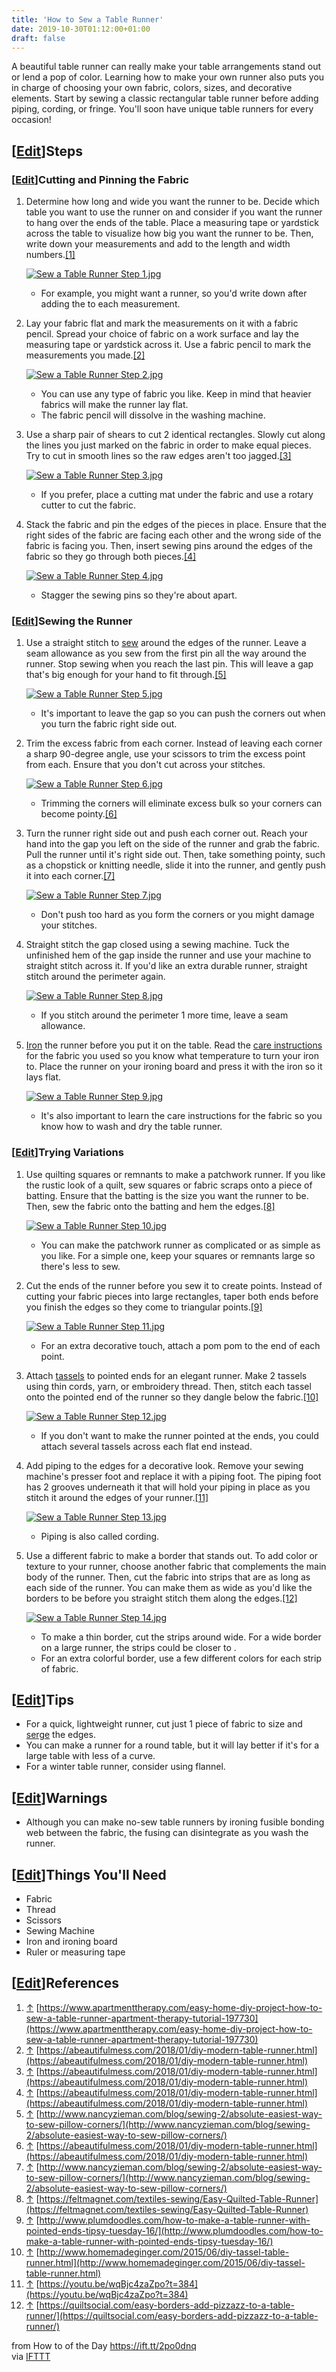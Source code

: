 ```yaml
---
title: 'How to Sew a Table Runner'
date: 2019-10-30T01:12:00+01:00
draft: false
---
```


A beautiful table runner can really make your table arrangements stand out or lend a pop of color. Learning how to make your own runner also puts you in charge of choosing your own fabric, colors, sizes, and decorative elements. Start by sewing a classic rectangular table runner before adding piping, cording, or fringe. You'll soon have unique table runners for every occasion!

\[[Edit](https://www.wikihow.com/index.php?title=Sew-a-Table-Runner&action=edit&section=1 "Edit section: Steps")\]Steps
-----------------------------------------------------------------------------------------------------------------------

### \[[Edit](https://www.wikihow.com/index.php?title=Sew-a-Table-Runner&action=edit&section=2 "Edit section: Cutting and Pinning the Fabric")\]Cutting and Pinning the Fabric

1.  Determine how long and wide you want the runner to be. Decide which table you want to use the runner on and consider if you want the runner to hang over the ends of the table. Place a measuring tape or yardstick across the table to visualize how big you want the runner to be. Then, write down your measurements and add to the length and width numbers.[\[1\]](#_note-1)
    
    [![Sew a Table Runner Step 1.jpg](https://www.wikihow.com/images/thumb/6/6e/Sew-a-Table-Runner-Step-1.jpg/aid11272836-v4-728px-Sew-a-Table-Runner-Step-1.jpg)](https://www.wikihow.com/Image:Sew-a-Table-Runner-Step-1.jpg)
    
    *   For example, you might want a runner, so you'd write down after adding the to each measurement.
2.  Lay your fabric flat and mark the measurements on it with a fabric pencil. Spread your choice of fabric on a work surface and lay the measuring tape or yardstick across it. Use a fabric pencil to mark the measurements you made.[\[2\]](#_note-2)
    
    [![Sew a Table Runner Step 2.jpg](https://www.wikihow.com/images/thumb/e/e4/Sew-a-Table-Runner-Step-2.jpg/aid11272836-v4-728px-Sew-a-Table-Runner-Step-2.jpg)](https://www.wikihow.com/Image:Sew-a-Table-Runner-Step-2.jpg)
    
    *   You can use any type of fabric you like. Keep in mind that heavier fabrics will make the runner lay flat.
    *   The fabric pencil will dissolve in the washing machine.
3.  Use a sharp pair of shears to cut 2 identical rectangles. Slowly cut along the lines you just marked on the fabric in order to make equal pieces. Try to cut in smooth lines so the raw edges aren't too jagged.[\[3\]](#_note-3)
    
    [![Sew a Table Runner Step 3.jpg](https://www.wikihow.com/images/thumb/d/d5/Sew-a-Table-Runner-Step-3.jpg/aid11272836-v4-728px-Sew-a-Table-Runner-Step-3.jpg)](https://www.wikihow.com/Image:Sew-a-Table-Runner-Step-3.jpg)
    
    *   If you prefer, place a cutting mat under the fabric and use a rotary cutter to cut the fabric.
4.  Stack the fabric and pin the edges of the pieces in place. Ensure that the right sides of the fabric are facing each other and the wrong side of the fabric is facing you. Then, insert sewing pins around the edges of the fabric so they go through both pieces.[\[4\]](#_note-4)
    
    [![Sew a Table Runner Step 4.jpg](https://www.wikihow.com/images/thumb/a/ae/Sew-a-Table-Runner-Step-4.jpg/aid11272836-v4-728px-Sew-a-Table-Runner-Step-4.jpg)](https://www.wikihow.com/Image:Sew-a-Table-Runner-Step-4.jpg)
    
    *   Stagger the sewing pins so they're about apart.

### \[[Edit](https://www.wikihow.com/index.php?title=Sew-a-Table-Runner&action=edit&section=3 "Edit section: Sewing the Runner")\]Sewing the Runner

1.  Use a straight stitch to [sew](https://www.wikihow.com/Use-a-Sewing-Machine "Use a Sewing Machine") around the edges of the runner. Leave a seam allowance as you sew from the first pin all the way around the runner. Stop sewing when you reach the last pin. This will leave a gap that's big enough for your hand to fit through.[\[5\]](#_note-5)
    
    [![Sew a Table Runner Step 5.jpg](https://www.wikihow.com/images/thumb/9/9d/Sew-a-Table-Runner-Step-5.jpg/aid11272836-v4-728px-Sew-a-Table-Runner-Step-5.jpg)](https://www.wikihow.com/Image:Sew-a-Table-Runner-Step-5.jpg)
    
    *   It's important to leave the gap so you can push the corners out when you turn the fabric right side out.
2.  Trim the excess fabric from each corner. Instead of leaving each corner a sharp 90-degree angle, use your scissors to trim the excess point from each. Ensure that you don't cut across your stitches.
    
    [![Sew a Table Runner Step 6.jpg](https://www.wikihow.com/images/thumb/b/b5/Sew-a-Table-Runner-Step-6.jpg/aid11272836-v4-728px-Sew-a-Table-Runner-Step-6.jpg)](https://www.wikihow.com/Image:Sew-a-Table-Runner-Step-6.jpg)
    
    *   Trimming the corners will eliminate excess bulk so your corners can become pointy.[\[6\]](#_note-6)
3.  Turn the runner right side out and push each corner out. Reach your hand into the gap you left on the side of the runner and grab the fabric. Pull the runner until it's right side out. Then, take something pointy, such as a chopstick or knitting needle, slide it into the runner, and gently push it into each corner.[\[7\]](#_note-7)
    
    [![Sew a Table Runner Step 7.jpg](https://www.wikihow.com/images/thumb/f/fd/Sew-a-Table-Runner-Step-7.jpg/aid11272836-v4-728px-Sew-a-Table-Runner-Step-7.jpg)](https://www.wikihow.com/Image:Sew-a-Table-Runner-Step-7.jpg)
    
    *   Don't push too hard as you form the corners or you might damage your stitches.
4.  Straight stitch the gap closed using a sewing machine. Tuck the unfinished hem of the gap inside the runner and use your machine to straight stitch across it. If you'd like an extra durable runner, straight stitch around the perimeter again.
    
    [![Sew a Table Runner Step 8.jpg](https://www.wikihow.com/images/thumb/e/e8/Sew-a-Table-Runner-Step-8.jpg/aid11272836-v4-728px-Sew-a-Table-Runner-Step-8.jpg)](https://www.wikihow.com/Image:Sew-a-Table-Runner-Step-8.jpg)
    
    *   If you stitch around the perimeter 1 more time, leave a seam allowance.
5.  [Iron](https://www.wikihow.com/Use-an-Iron "Use an Iron") the runner before you put it on the table. Read the [care instructions](https://www.wikihow.com/Read-Clothing-Care-Labels "Read Clothing Care Labels") for the fabric you used so you know what temperature to turn your iron to. Place the runner on your ironing board and press it with the iron so it lays flat.
    
    [![Sew a Table Runner Step 9.jpg](https://www.wikihow.com/images/thumb/8/87/Sew-a-Table-Runner-Step-9.jpg/aid11272836-v4-728px-Sew-a-Table-Runner-Step-9.jpg)](https://www.wikihow.com/Image:Sew-a-Table-Runner-Step-9.jpg)
    
    *   It's also important to learn the care instructions for the fabric so you know how to wash and dry the table runner.

### \[[Edit](https://www.wikihow.com/index.php?title=Sew-a-Table-Runner&action=edit&section=4 "Edit section: Trying Variations")\]Trying Variations

1.  Use quilting squares or remnants to make a patchwork runner. If you like the rustic look of a quilt, sew squares or fabric scraps onto a piece of batting. Ensure that the batting is the size you want the runner to be. Then, sew the fabric onto the batting and hem the edges.[\[8\]](#_note-8)
    
    [![Sew a Table Runner Step 10.jpg](https://www.wikihow.com/images/thumb/0/03/Sew-a-Table-Runner-Step-10.jpg/aid11272836-v4-728px-Sew-a-Table-Runner-Step-10.jpg)](https://www.wikihow.com/Image:Sew-a-Table-Runner-Step-10.jpg)
    
    *   You can make the patchwork runner as complicated or as simple as you like. For a simple one, keep your squares or remnants large so there's less to sew.
2.  Cut the ends of the runner before you sew it to create points. Instead of cutting your fabric pieces into large rectangles, taper both ends before you finish the edges so they come to triangular points.[\[9\]](#_note-9)
    
    [![Sew a Table Runner Step 11.jpg](https://www.wikihow.com/images/thumb/1/1a/Sew-a-Table-Runner-Step-11.jpg/aid11272836-v4-728px-Sew-a-Table-Runner-Step-11.jpg)](https://www.wikihow.com/Image:Sew-a-Table-Runner-Step-11.jpg)
    
    *   For an extra decorative touch, attach a pom pom to the end of each point.
3.  Attach [tassels](https://www.wikihow.com/Make-Tassels "Make Tassels") to pointed ends for an elegant runner. Make 2 tassels using thin cords, yarn, or embroidery thread. Then, stitch each tassel onto the pointed end of the runner so they dangle below the fabric.[\[10\]](#_note-10)
    
    [![Sew a Table Runner Step 12.jpg](https://www.wikihow.com/images/thumb/8/88/Sew-a-Table-Runner-Step-12.jpg/aid11272836-v4-728px-Sew-a-Table-Runner-Step-12.jpg)](https://www.wikihow.com/Image:Sew-a-Table-Runner-Step-12.jpg)
    
    *   If you don't want to make the runner pointed at the ends, you could attach several tassels across each flat end instead.
4.  Add piping to the edges for a decorative look. Remove your sewing machine's presser foot and replace it with a piping foot. The piping foot has 2 grooves underneath it that will hold your piping in place as you stitch it around the edges of your runner.[\[11\]](#_note-11)
    
    [![Sew a Table Runner Step 13.jpg](https://www.wikihow.com/images/thumb/0/0b/Sew-a-Table-Runner-Step-13.jpg/aid11272836-v4-728px-Sew-a-Table-Runner-Step-13.jpg)](https://www.wikihow.com/Image:Sew-a-Table-Runner-Step-13.jpg)
    
    *   Piping is also called cording.
5.  Use a different fabric to make a border that stands out. To add color or texture to your runner, choose another fabric that complements the main body of the runner. Then, cut the fabric into strips that are as long as each side of the runner. You can make them as wide as you'd like the borders to be before you straight stitch them along the edges.[\[12\]](#_note-12)
    
    [![Sew a Table Runner Step 14.jpg](https://www.wikihow.com/images/thumb/7/72/Sew-a-Table-Runner-Step-14.jpg/aid11272836-v4-728px-Sew-a-Table-Runner-Step-14.jpg)](https://www.wikihow.com/Image:Sew-a-Table-Runner-Step-14.jpg)
    
    *   To make a thin border, cut the strips around wide. For a wide border on a large runner, the strips could be closer to .
    *   For an extra colorful border, use a few different colors for each strip of fabric.

\[[Edit](https://www.wikihow.com/index.php?title=Sew-a-Table-Runner&action=edit&section=5 "Edit section: Tips")\]Tips
---------------------------------------------------------------------------------------------------------------------

*   For a quick, lightweight runner, cut just 1 piece of fabric to size and [serge](https://www.wikihow.com/Serge-Around-Corners "Serge Around Corners") the edges.
*   You can make a runner for a round table, but it will lay better if it's for a large table with less of a curve.
*   For a winter table runner, consider using flannel.

\[[Edit](https://www.wikihow.com/index.php?title=Sew-a-Table-Runner&action=edit&section=6 "Edit section: Warnings")\]Warnings
-----------------------------------------------------------------------------------------------------------------------------

*   Although you can make no-sew table runners by ironing fusible bonding web between the fabric, the fusing can disintegrate as you wash the runner.

\[[Edit](https://www.wikihow.com/index.php?title=Sew-a-Table-Runner&action=edit&section=7 "Edit section: Things You'll Need")\]Things You'll Need
-------------------------------------------------------------------------------------------------------------------------------------------------

*   Fabric
*   Thread
*   Scissors
*   Sewing Machine
*   Iron and ironing board
*   Ruler or measuring tape

\[[Edit](https://www.wikihow.com/index.php?title=Sew-a-Table-Runner&action=edit&section=8 "Edit section: References")\]References
---------------------------------------------------------------------------------------------------------------------------------

1.  [↑](#_ref-1) [https://www.apartmenttherapy.com/easy-home-diy-project-how-to-sew-a-table-runner-apartment-therapy-tutorial-197730](https://www.apartmenttherapy.com/easy-home-diy-project-how-to-sew-a-table-runner-apartment-therapy-tutorial-197730)
2.  [↑](#_ref-2) [https://abeautifulmess.com/2018/01/diy-modern-table-runner.html](https://abeautifulmess.com/2018/01/diy-modern-table-runner.html)
3.  [↑](#_ref-3) [https://abeautifulmess.com/2018/01/diy-modern-table-runner.html](https://abeautifulmess.com/2018/01/diy-modern-table-runner.html)
4.  [↑](#_ref-4) [https://abeautifulmess.com/2018/01/diy-modern-table-runner.html](https://abeautifulmess.com/2018/01/diy-modern-table-runner.html)
5.  [↑](#_ref-5) [http://www.nancyzieman.com/blog/sewing-2/absolute-easiest-way-to-sew-pillow-corners/](http://www.nancyzieman.com/blog/sewing-2/absolute-easiest-way-to-sew-pillow-corners/)
6.  [↑](#_ref-6) [https://abeautifulmess.com/2018/01/diy-modern-table-runner.html](https://abeautifulmess.com/2018/01/diy-modern-table-runner.html)
7.  [↑](#_ref-7) [http://www.nancyzieman.com/blog/sewing-2/absolute-easiest-way-to-sew-pillow-corners/](http://www.nancyzieman.com/blog/sewing-2/absolute-easiest-way-to-sew-pillow-corners/)
8.  [↑](#_ref-8) [https://feltmagnet.com/textiles-sewing/Easy-Quilted-Table-Runner](https://feltmagnet.com/textiles-sewing/Easy-Quilted-Table-Runner)
9.  [↑](#_ref-9) [http://www.plumdoodles.com/how-to-make-a-table-runner-with-pointed-ends-tipsy-tuesday-16/](http://www.plumdoodles.com/how-to-make-a-table-runner-with-pointed-ends-tipsy-tuesday-16/)
10.  [↑](#_ref-10) [http://www.homemadeginger.com/2015/06/diy-tassel-table-runner.html](http://www.homemadeginger.com/2015/06/diy-tassel-table-runner.html)
11.  [↑](#_ref-11) [https://youtu.be/wqBjc4zaZpo?t=384](https://youtu.be/wqBjc4zaZpo?t=384)
12.  [↑](#_ref-12) [https://quiltsocial.com/easy-borders-add-pizzazz-to-a-table-runner/](https://quiltsocial.com/easy-borders-add-pizzazz-to-a-table-runner/)

  
  
from How to of the Day https://ift.tt/2po0dnq  
via [IFTTT](https://ifttt.com/?ref=da&site=blogger)